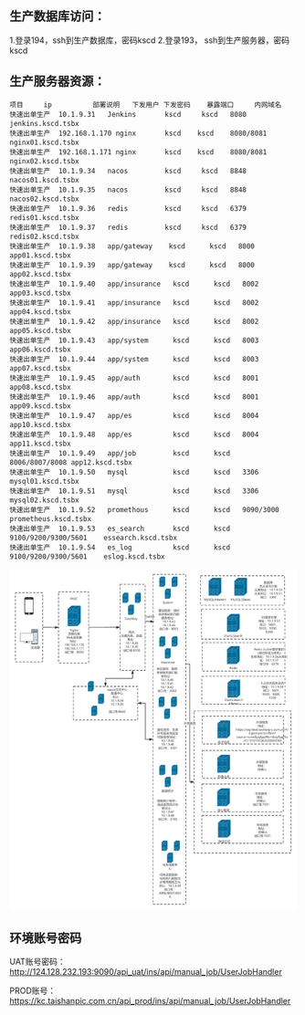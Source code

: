 ## 生产数据库访问：

1.登录194，ssh到生产数据库，密码kscd
2.登录193， ssh到生产服务器，密码kscd

## 生产服务器资源：

``` 
项目	   ip	       部署说明	  下发用户 下发密码	   暴露端口		内网域名
快速出单生产	10.1.9.31	Jenkins	      kscd	   kscd	  8080		jenkins.kscd.tsbx
快速出单生产	192.168.1.170 nginx       kscd	  kscd	  8080/8081	nginx01.kscd.tsbx
快速出单生产	192.168.1.171 nginx       kscd	  kscd	  8080/8081	nginx02.kscd.tsbx
快速出单生产	10.1.9.34	nacos	      kscd	   kscd	  8848		nacos01.kscd.tsbx
快速出单生产	10.1.9.35	nacos	      kscd	   kscd	  8848		nacos02.kscd.tsbx
快速出单生产	10.1.9.36	redis	      kscd	   kscd	  6379		redis01.kscd.tsbx
快速出单生产	10.1.9.37	redis	      kscd	   kscd	  6379		redis02.kscd.tsbx
快速出单生产	10.1.9.38	app/gateway	   kscd	 	 kscd	8000	  app01.kscd.tsbx
快速出单生产	10.1.9.39	app/gateway	   kscd		 kscd	8000	  app02.kscd.tsbx
快速出单生产	10.1.9.40	app/insurance	kscd	  kscd	 8002	   app03.kscd.tsbx
快速出单生产	10.1.9.41	app/insurance	kscd	  kscd	 8002		app04.kscd.tsbx
快速出单生产	10.1.9.42	app/insurance	kscd	  kscd	 8002	 	app05.kscd.tsbx
快速出单生产	10.1.9.43	app/system		kscd	  kscd	 8003		app06.kscd.tsbx
快速出单生产	10.1.9.44	app/system		kscd	  kscd	 8003		app07.kscd.tsbx
快速出单生产	10.1.9.45	app/auth		kscd	  kscd	 8001		app08.kscd.tsbx
快速出单生产	10.1.9.46	app/auth		kscd	  kscd	 8001		app09.kscd.tsbx
快速出单生产	10.1.9.47	app/es			kscd	  kscd	 8004		app10.kscd.tsbx
快速出单生产	10.1.9.48	app/es			kscd	  kscd	 8004		app11.kscd.tsbx
快速出单生产	10.1.9.49	app/job			kscd	  kscd	 8006/8007/8008	app12.kscd.tsbx
快速出单生产	10.1.9.50	mysql			kscd	  kscd	 3306		mysql01.kscd.tsbx
快速出单生产	10.1.9.51	mysql			kscd	  kscd	 3306		mysql02.kscd.tsbx
快速出单生产	10.1.9.52	promethous		kscd	  kscd	 9090/3000	prometheus.kscd.tsbx
快速出单生产	10.1.9.53	es_search		kscd	  kscd	 9100/9200/9300/5601	essearch.kscd.tsbx
快速出单生产	10.1.9.54	es_log			kscd	  kscd	 9100/9200/9300/5601	eslog.kscd.tsbx

```
![enter description here](./images/图片1.png)

## 环境账号密码

UAT账号密码：
http://124.128.232.193:9090/api_uat/ins/api/manual_job/UserJobHandler

PROD账号：
https://kc.taishanpic.com.cn/api_prod/ins/api/manual_job/UserJobHandler